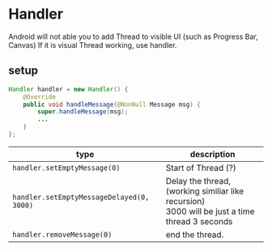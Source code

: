 # Handler
Android will not able you to add Thread to visible UI (such as Progress Bar, Canvas)
If it is visual Thread working, use handler.

## setup
```JAVA
Handler handler = new Handler() {
    @Override
    public void handleMessage(@NonNull Message msg) {
        super.handleMessage(msg);
        ...
    }
};
```

|type|description|
|-|-|
|```handler.setEmptyMessage(0)```|Start of Thread (?)|
|```handler.setEmptyMessageDelayed(0, 3000)```|Delay the thread, (working similiar like recursion) <br> 3000 will be just a time thread 3 seconds|
|```handler.removeMessage(0)```|end the thread.|